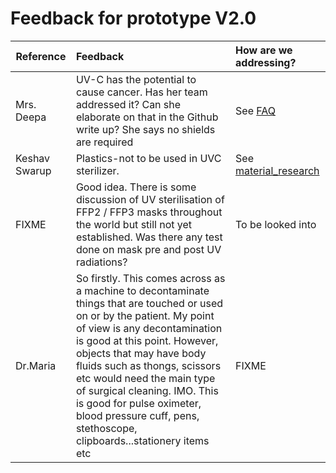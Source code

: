 # Feedback for prototype V2.0

| Reference        | Feedback           | How are we addressing?  |
| ------------- |:-------------| :-----|
| Mrs. Deepa     | UV-C has the potential to cause cancer. Has her team addressed it? Can she elaborate on that in the Github write up? She says no shields are required | See [FAQ](https://github.com/openCOVIDIndia/Sterilo_portable_sterilizer/blob/master/doc/EN/FAQ.md)|
| Keshav Swarup    | Plastics-not to be used in UVC sterilizer.  |   See [material_research](https://github.com/openCOVIDIndia/Sterilo_portable_sterilizer/blob/master/doc/EN/material_research.md) |
| FIXME | Good idea. There is some discussion of UV sterilisation of FFP2 / FFP3 masks throughout the world but still not yet established. Was there any test done on mask pre and post UV radiations? |  To be looked into |
| Dr.Maria | So firstly. This comes across as a machine to decontaminate things that are touched or used on or by the patient. My point of view is any decontamination is good at this point. However, objects that may have body fluids such as thongs, scissors etc would need the main type of  surgical cleaning. IMO. This is good for pulse oximeter,  blood pressure cuff, pens, stethoscope, clipboards...stationery items etc  |  FIXME|

